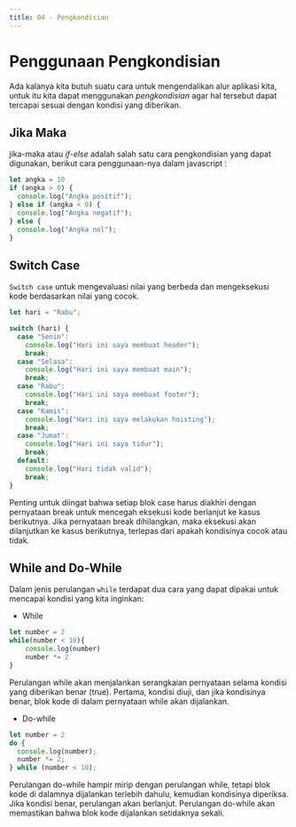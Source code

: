 ```yaml
---
title: 04 - Pengkondisian
---
```


# Penggunaan Pengkondisian
Ada kalanya kita butuh suatu cara untuk mengendalikan alur aplikasi kita, untuk itu kita dapat menggunakan *pengkondisian* agar hal tersebut dapat tercapai sesuai dengan kondisi yang diberikan.
## Jika Maka
jika-maka atau *if-else* adalah salah satu cara pengkondisian yang dapat digunakan, berikut cara penggunaan-nya dalam javascript :
```javascript
let angka = 10
if (angka > 0) {
  console.log("Angka positif");
} else if (angka < 0) {
  console.log("Angka negatif");
} else {
  console.log("Angka nol");
}
```
## Switch Case
`Switch case` untuk mengevaluasi nilai yang berbeda dan mengeksekusi kode berdasarkan nilai yang cocok.
```javascript
let hari = "Rabu";

switch (hari) {
  case "Senin":
    console.log("Hari ini saya membuat header");
    break;
  case "Selasa":
    console.log("Hari ini saya membuat main");
    break;
  case "Rabu":
    console.log("Hari ini saya membuat footer");
    break;
  case "Kamis":
    console.log("Hari ini saya melakukan hoisting");
    break;
  case "Jumat":
    console.log("Hari ini saya tidur");
    break;
  default:
    console.log("Hari tidak valid");
    break;
}
```
Penting untuk diingat bahwa setiap blok case harus diakhiri dengan pernyataan break untuk mencegah eksekusi kode berlanjut ke kasus berikutnya. Jika pernyataan break dihilangkan, maka eksekusi akan dilanjutkan ke kasus berikutnya, terlepas dari apakah kondisinya cocok atau tidak.
## While and Do-While
Dalam jenis perulangan `while` terdapat dua cara yang dapat dipakai untuk mencapai kondisi yang kita inginkan:
- While

```javascript
let number = 2
while(number < 10){
    console.log(number)
    number *= 2
}
```
Perulangan while akan menjalankan serangkaian pernyataan selama kondisi yang diberikan benar (true). Pertama, kondisi diuji, dan jika kondisinya benar, blok kode di dalam pernyataan while akan dijalankan.
- Do-while
```javascript
let number = 2
do {
  console.log(number);
  number *= 2;
} while (number < 10);
```
Perulangan do-while hampir mirip dengan perulangan while, tetapi blok kode di dalamnya dijalankan terlebih dahulu, kemudian kondisinya diperiksa. Jika kondisi benar, perulangan akan berlanjut. Perulangan do-while akan memastikan bahwa blok kode dijalankan setidaknya sekali.